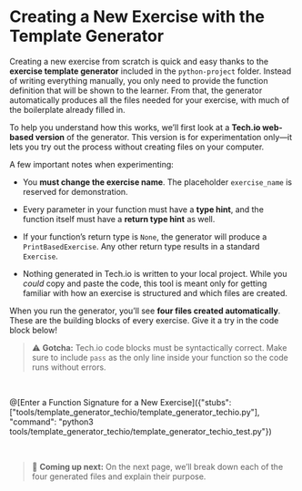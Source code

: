 # Creating a New Exercise with the Template Generator

Creating a new exercise from scratch is quick and easy thanks to the **exercise template generator** included in the `python-project` folder. Instead of writing everything manually, you only need to provide the function definition that will be shown to the learner. From that, the generator automatically produces all the files needed for your exercise, with much of the boilerplate already filled in.

To help you understand how this works, we’ll first look at a **Tech.io web-based version** of the generator. This version is for experimentation only—it lets you try out the process without creating files on your computer.

A few important notes when experimenting:

* You **must change the exercise name**. The placeholder `exercise_name` is reserved for demonstration.

* Every parameter in your function must have a **type hint**, and the function itself must have a **return type hint** as well.

* If your function’s return type is `None`, the generator will produce a `PrintBasedExercise`. Any other return type results in a standard `Exercise`.

* Nothing generated in Tech.io is written to your local project. While you *could* copy and paste the code, this tool is meant only for getting familiar with how an exercise is structured and which files are created.

When you run the generator, you’ll see **four files created automatically**. These are the building blocks of every exercise. Give it a try in the code block below!

> ⚠️ **Gotcha:** Tech.io code blocks must be syntactically correct. Make sure to include `pass` as the only line inside your function so the code runs without errors.

<BR>

@[Enter a Function Signature for a New Exercise]({"stubs": ["tools/template_generator_techio/template_generator_techio.py"], "command": "python3 tools/template_generator_techio/template_generator_techio_test.py"})

<BR>

> 📖 **Coming up next:** On the next page, we’ll break down each of the four generated files and explain their purpose.
